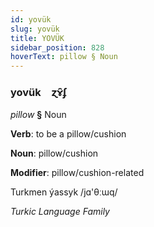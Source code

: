 ```yaml
---
id: yovük
slug: yovük
title: YOVÜK
sidebar_position: 828
hoverText: pillow § Noun
---
```


### yovük&emsp;<span kind="abugida">ɀɤ̑ʄ</span>

*pillow* **§** Noun

**Verb**: to be a pillow/cushion

**Noun**: pillow/cushion

**Modifier**: pillow/cushion-related

Turkmen ýassyk /jɑ'θːɯq/

*Turkic Language Family*